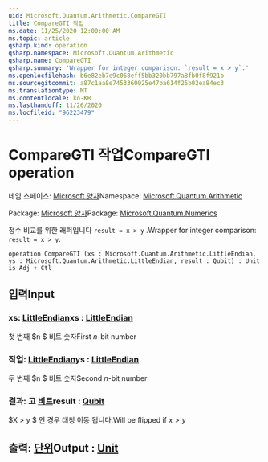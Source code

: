 ```yaml
---
uid: Microsoft.Quantum.Arithmetic.CompareGTI
title: CompareGTI 작업
ms.date: 11/25/2020 12:00:00 AM
ms.topic: article
qsharp.kind: operation
qsharp.namespace: Microsoft.Quantum.Arithmetic
qsharp.name: CompareGTI
qsharp.summary: 'Wrapper for integer comparison: `result = x > y`.'
ms.openlocfilehash: b6e82eb7e9c068eff5bb320bb797a8fb0f8f921b
ms.sourcegitcommit: a87c1aa8e7453360025e47ba614f25b02ea84ec3
ms.translationtype: MT
ms.contentlocale: ko-KR
ms.lasthandoff: 11/26/2020
ms.locfileid: "96223479"
---
```

# <a name="comparegti-operation"></a><span data-ttu-id="14906-102">CompareGTI 작업</span><span class="sxs-lookup"><span data-stu-id="14906-102">CompareGTI operation</span></span>

<span data-ttu-id="14906-103">네임 스페이스: [Microsoft 양자](xref:Microsoft.Quantum.Arithmetic)</span><span class="sxs-lookup"><span data-stu-id="14906-103">Namespace: [Microsoft.Quantum.Arithmetic](xref:Microsoft.Quantum.Arithmetic)</span></span>

<span data-ttu-id="14906-104">Package: [Microsoft 양자](https://nuget.org/packages/Microsoft.Quantum.Numerics)</span><span class="sxs-lookup"><span data-stu-id="14906-104">Package: [Microsoft.Quantum.Numerics](https://nuget.org/packages/Microsoft.Quantum.Numerics)</span></span>


<span data-ttu-id="14906-105">정수 비교를 위한 래퍼입니다 `result = x > y` .</span><span class="sxs-lookup"><span data-stu-id="14906-105">Wrapper for integer comparison: `result = x > y`.</span></span>

```qsharp
operation CompareGTI (xs : Microsoft.Quantum.Arithmetic.LittleEndian, ys : Microsoft.Quantum.Arithmetic.LittleEndian, result : Qubit) : Unit is Adj + Ctl
```


## <a name="input"></a><span data-ttu-id="14906-106">입력</span><span class="sxs-lookup"><span data-stu-id="14906-106">Input</span></span>

### <a name="xs--littleendian"></a><span data-ttu-id="14906-107">xs: [LittleEndian](xref:Microsoft.Quantum.Arithmetic.LittleEndian)</span><span class="sxs-lookup"><span data-stu-id="14906-107">xs : [LittleEndian](xref:Microsoft.Quantum.Arithmetic.LittleEndian)</span></span>

<span data-ttu-id="14906-108">첫 번째 $n $ 비트 숫자</span><span class="sxs-lookup"><span data-stu-id="14906-108">First $n$-bit number</span></span>


### <a name="ys--littleendian"></a><span data-ttu-id="14906-109">작업: [LittleEndian](xref:Microsoft.Quantum.Arithmetic.LittleEndian)</span><span class="sxs-lookup"><span data-stu-id="14906-109">ys : [LittleEndian](xref:Microsoft.Quantum.Arithmetic.LittleEndian)</span></span>

<span data-ttu-id="14906-110">두 번째 $n $ 비트 숫자</span><span class="sxs-lookup"><span data-stu-id="14906-110">Second $n$-bit number</span></span>


### <a name="result--qubit"></a><span data-ttu-id="14906-111">결과: 고 [비트](xref:microsoft.quantum.lang-ref.qubit)</span><span class="sxs-lookup"><span data-stu-id="14906-111">result : [Qubit](xref:microsoft.quantum.lang-ref.qubit)</span></span>

<span data-ttu-id="14906-112">$X > y $ 인 경우 대칭 이동 됩니다.</span><span class="sxs-lookup"><span data-stu-id="14906-112">Will be flipped if $x > y$</span></span>



## <a name="output--unit"></a><span data-ttu-id="14906-113">출력: [단위](xref:microsoft.quantum.lang-ref.unit)</span><span class="sxs-lookup"><span data-stu-id="14906-113">Output : [Unit](xref:microsoft.quantum.lang-ref.unit)</span></span>

